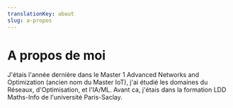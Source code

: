 ```yaml
---
translationKey: about
slug: a-propos
---
```

# A propos de moi
J'étais l'année dernière dans le Master 1 Advanced Networks and Optimization (ancien nom du Master IoT), j'ai étudié les domaines du Réseaux, d'Optimisation, et l'IA/ML.
Avant ca, j'étais dans la formation LDD Maths-Info de l'université Paris-Saclay.
